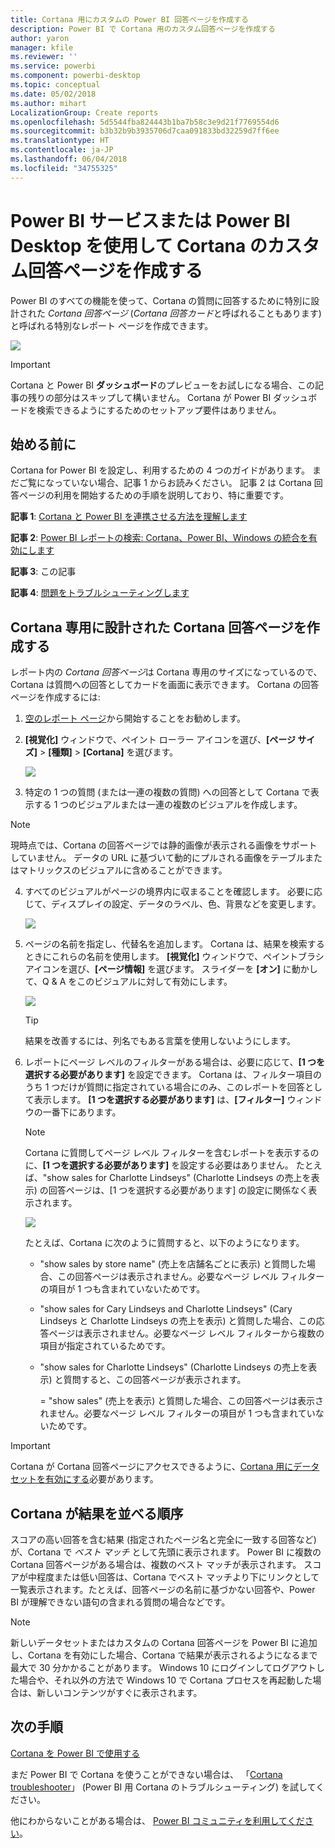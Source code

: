 ```yaml
---
title: Cortana 用にカスタムの Power BI 回答ページを作成する
description: Power BI で Cortana 用のカスタム回答ページを作成する
author: yaron
manager: kfile
ms.reviewer: ''
ms.service: powerbi
ms.component: powerbi-desktop
ms.topic: conceptual
ms.date: 05/02/2018
ms.author: mihart
LocalizationGroup: Create reports
ms.openlocfilehash: 5d5544fba824443b1ba7b58c3e9d21f7769554d6
ms.sourcegitcommit: b3b32b9b3935706d7caa091833bd32259d7ff6ee
ms.translationtype: HT
ms.contentlocale: ja-JP
ms.lasthandoff: 06/04/2018
ms.locfileid: "34755325"
---
```

# <a name="use-power-bi-service-or-power-bi-desktop-to-create-a-custom-answer-page-for-cortana"></a>Power BI サービスまたは Power BI Desktop を使用して Cortana のカスタム回答ページを作成する
Power BI のすべての機能を使って、Cortana の質問に回答するために特別に設計された *Cortana 回答ページ* (*Cortana 回答カード*と呼ばれることもあります) と呼ばれる特別なレポート ページを作成できます。

![](media/service-cortana-answer-cards/power-bi-cortana.png)

> [!IMPORTANT]
> Cortana と Power BI **ダッシュボード**のプレビューをお試しになる場合、この記事の残りの部分はスキップして構いません。 Cortana が Power BI ダッシュボードを検索できるようにするためのセットアップ要件はありません。
> 
> 

## <a name="before-you-begin"></a>始める前に
Cortana for Power BI を設定し、利用するための 4 つのガイドがあります。 まだご覧になっていない場合、記事 1 からお読みください。 記事 2 は Cortana 回答ページの利用を開始するための手順を説明しており、特に重要です。

**記事 1**: [Cortana と Power BI を連携させる方法を理解します](service-cortana-intro.md)

**記事 2**: [Power BI レポートの検索: Cortana、Power BI、Windows の統合を有効にします](service-cortana-enable.md)

**記事 3**: この記事

**記事 4**: [問題をトラブルシューティングします](service-cortana-troubleshoot.md)

## <a name="create-a-cortana-answer-page-designed-specifically-for-cortana"></a>Cortana 専用に設計された Cortana 回答ページを作成する
レポート内の *Cortana 回答ページ*は Cortana 専用のサイズになっているので、Cortana は質問への回答としてカードを画面に表示できます。 Cortana の回答ページを作成するには:

1. [空のレポート ページ](power-bi-report-add-page.md)から開始することをお勧めします。
2. **[視覚化]** ウィンドウで、ペイント ローラー アイコンを選び、**[ページ サイズ]** > **[種類]** > **[Cortana]** を選びます。
   
    ![](media/service-cortana-answer-cards/pbi-cortana-page-size-new.png)
3. 特定の 1 つの質問 (または一連の複数の質問) への回答として Cortana で表示する 1 つのビジュアルまたは一連の複数のビジュアルを作成します。

> [!NOTE]
> 現時点では、Cortana の回答ページでは静的画像が表示される画像をサポートしていません。 データの URL に基づいて動的にプルされる画像をテーブルまたはマトリックスのビジュアルに含めることができます。 
> 
> 

4. すべてのビジュアルがページの境界内に収まることを確認します。 必要に応じて、ディスプレイの設定、データのラベル、色、背景などを変更します。  
   
    ![](media/service-cortana-answer-cards/pbi_cortana_modify-new.png)
5. ページの名前を指定し、代替名を追加します。 Cortana は、結果を検索するときにこれらの名前を使用します。 **[視覚化]** ウィンドウで、ペイントブラシ アイコンを選び、**[ページ情報]** を選びます。 スライダーを **[オン]** に動かして、Q & A をこのビジュアルに対して有効にします。
   
    ![](media/service-cortana-answer-cards/pbi_cortana_names-newer.png)
   
   > [!TIP]
   > 結果を改善するには、列名でもある言葉を使用しないようにします。
   > 
   > 
6. レポートにページ レベルのフィルターがある場合は、必要に応じて、**[1 つを選択する必要があります]** を設定できます。 Cortana は、フィルター項目のうち 1 つだけが質問に指定されている場合にのみ、このレポートを回答として表示します。 **[1 つを選択する必要があります]** は、**[フィルター]** ウィンドウの一番下にあります。
   
   > [!NOTE]
   > Cortana に質問してページ レベル フィルターを含むレポートを表示するのに、**[1 つを選択する必要があります]** を設定する必要はありません。 たとえば、"show sales for Charlotte Lindseys" (Charlotte Lindseys の売上を表示) の回答ページは、[1 つを選択する必要があります] の設定に関係なく表示されます。
   > 
   > 
   
     ![](media/service-cortana-answer-cards/pbi-cortana-single-selection-new.png)
   
      たとえば、Cortana に次のように質問すると、以下のようになります。
   
   * "show sales by store name" (売上を店舗名ごとに表示) と質問した場合、この回答ページは表示されません。必要なページ レベル フィルターの項目が 1 つも含まれていないためです。
   * "show sales for Cary Lindseys and Charlotte Lindseys" (Cary Lindseys と Charlotte Lindseys の売上を表示) と質問した場合、この応答ページは表示されません。必要なページ レベル フィルターから複数の項目が指定されているためです。
   * "show sales for Charlotte Lindseys" (Charlotte Lindseys の売上を表示) と質問すると、この回答ページが表示されます。
     
     = "show sales" (売上を表示) と質問した場合、この回答ページは表示されません。必要なページ レベル フィルターの項目が 1 つも含まれていないためです。

> [!IMPORTANT]
> Cortana が Cortana 回答ページにアクセスできるように、[Cortana 用にデータセットを有効にする](service-cortana-enable.md)必要があります。
> 
> 

## <a name="how-does-cortana-order-the-results"></a>Cortana が結果を並べる順序
スコアの高い回答を含む結果 (指定されたページ名と完全に一致する回答など) が、Cortana で *ベスト マッチ* として先頭に表示されます。 Power BI に複数の Cortana 回答ページがある場合は、複数のベスト マッチが表示されます。 スコアが中程度または低い回答は、Cortana でベスト マッチより下にリンクとして一覧表示されます。たとえば、回答ページの名前に基づかない回答や、Power BI が理解できない語句の含まれる質問の場合などです。

> [!NOTE]
> 新しいデータセットまたはカスタムの Cortana 回答ページを Power BI に追加し、Cortana を有効にした場合、Cortana で結果が表示されるようになるまで最大で 30 分かかることがあります。 Windows 10 にログインしてログアウトした場合や、それ以外の方法で Windows 10 で Cortana プロセスを再起動した場合は、新しいコンテンツがすぐに表示されます。
> 
> 

## <a name="next-steps"></a>次の手順
[Cortana を Power BI で使用する](service-cortana-intro.md)

まだ Power BI で Cortana を使うことができない場合は、  「[Cortana troubleshooter](service-cortana-troubleshoot.md)」 (Power BI 用 Cortana のトラブルシューティング) を試してください。

他にわからないことがある場合は、 [Power BI コミュニティを利用してください](http://community.powerbi.com/)。

